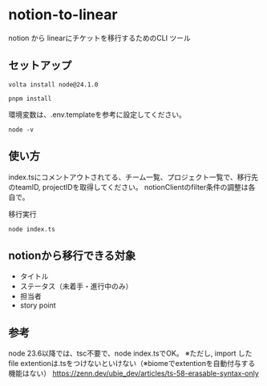 # notion-to-linear
notion から linearにチケットを移行するためのCLI ツール

## セットアップ

```
volta install node@24.1.0
```

```
pnpm install
```

環境変数は、.env.templateを参考に設定してください。

```
node -v
```

## 使い方
index.tsにコメントアウトされてる、チーム一覧、プロジェクト一覧で、移行先のteamID, projectIDを取得してください。
notionClientのfilter条件の調整は各自で。

移行実行
```
node index.ts
```

## notionから移行できる対象
- タイトル
- ステータス（未着手・進行中のみ）
- 担当者
- story point

## 参考
node 23.6以降では、tsc不要で、node index.tsでOK。
※ただし, import したfile extentionは.tsをつけないといけない（※biomeでextentionを自動付与する機能はない）
https://zenn.dev/ubie_dev/articles/ts-58-erasable-syntax-only